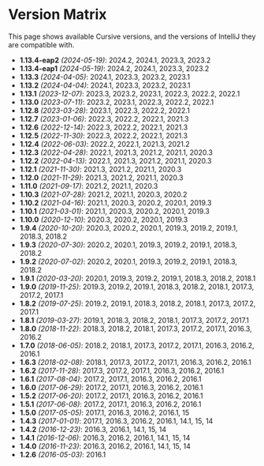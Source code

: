 # Version Matrix

This page shows available Cursive versions, and the versions of IntelliJ they are compatible with.

- **1.13.4-eap2** _(2024-05-19)_: 2024.2, 2024.1, 2023.3, 2023.2
- **1.13.4-eap1** _(2024-05-19)_: 2024.2, 2024.1, 2023.3, 2023.2
- **1.13.3** _(2024-04-05)_: 2024.1, 2023.3, 2023.2, 2023.1
- **1.13.2** _(2024-04-04)_: 2024.1, 2023.3, 2023.2, 2023.1
- **1.13.1** _(2023-12-07)_: 2023.3, 2023.2, 2023.1, 2022.3, 2022.2, 2022.1
- **1.13.0** _(2023-07-11)_: 2023.2, 2023.1, 2022.3, 2022.2, 2022.1
- **1.12.8** _(2023-03-28)_: 2023.1, 2022.3, 2022.2, 2022.1
- **1.12.7** _(2023-01-06)_: 2022.3, 2022.2, 2022.1, 2021.3
- **1.12.6** _(2022-12-14)_: 2022.3, 2022.2, 2022.1, 2021.3
- **1.12.5** _(2022-11-30)_: 2022.3, 2022.2, 2022.1, 2021.3
- **1.12.4** _(2022-06-03)_: 2022.2, 2022.1, 2021.3, 2021.2
- **1.12.3** _(2022-04-28)_: 2022.1, 2021.3, 2021.2, 2021.1, 2020.3
- **1.12.2** _(2022-04-13)_: 2022.1, 2021.3, 2021.2, 2021.1, 2020.3
- **1.12.1** _(2021-11-30)_: 2021.3, 2021.2, 2021.1, 2020.3
- **1.12.0** _(2021-11-29)_: 2021.3, 2021.2, 2021.1, 2020.3
- **1.11.0** _(2021-09-17)_: 2021.2, 2021.1, 2020.3
- **1.10.3** _(2021-07-28)_: 2021.2, 2021.1, 2020.3, 2020.2
- **1.10.2** _(2021-04-16)_: 2021.1, 2020.3, 2020.2, 2020.1, 2019.3
- **1.10.1** _(2021-03-01)_: 2021.1, 2020.3, 2020.2, 2020.1, 2019.3
- **1.10.0** _(2020-12-10)_: 2020.3, 2020.2, 2020.1, 2019.3
- **1.9.4** _(2020-10-20)_: 2020.3, 2020.2, 2020.1, 2019.3, 2019.2, 2019.1, 2018.3, 2018.2
- **1.9.3** _(2020-07-30)_: 2020.2, 2020.1, 2019.3, 2019.2, 2019.1, 2018.3, 2018.2
- **1.9.2** _(2020-07-02)_: 2020.2, 2020.1, 2019.3, 2019.2, 2019.1, 2018.3, 2018.2
- **1.9.1** _(2020-03-20)_: 2020.1, 2019.3, 2019.2, 2019.1, 2018.3, 2018.2, 2018.1
- **1.9.0** _(2019-11-25)_: 2019.3, 2019.2, 2019.1, 2018.3, 2018.2, 2018.1, 2017.3, 2017.2, 2017.1
- **1.8.2** _(2019-07-25)_: 2019.2, 2019.1, 2018.3, 2018.2, 2018.1, 2017.3, 2017.2, 2017.1
- **1.8.1** _(2019-03-27)_: 2019.1, 2018.3, 2018.2, 2018.1, 2017.3, 2017.2, 2017.1
- **1.8.0** _(2018-11-22)_: 2018.3, 2018.2, 2018.1, 2017.3, 2017.2, 2017.1, 2016.3, 2016.2
- **1.7.0** _(2018-06-05)_: 2018.2, 2018.1, 2017.3, 2017.2, 2017.1, 2016.3, 2016.2, 2016.1
- **1.6.3** _(2018-02-08)_: 2018.1, 2017.3, 2017.2, 2017.1, 2016.3, 2016.2, 2016.1
- **1.6.2** _(2017-11-28)_: 2017.3, 2017.2, 2017.1, 2016.3, 2016.2, 2016.1
- **1.6.1** _(2017-08-04)_: 2017.2, 2017.1, 2016.3, 2016.2, 2016.1
- **1.6.0** _(2017-06-29)_: 2017.2, 2017.1, 2016.3, 2016.2, 2016.1
- **1.5.2** _(2017-06-20)_: 2017.2, 2017.1, 2016.3, 2016.2, 2016.1
- **1.5.1** _(2017-06-08)_: 2017.2, 2017.1, 2016.3, 2016.2, 2016.1
- **1.5.0** _(2017-05-05)_: 2017.1, 2016.3, 2016.2, 2016.1, 15
- **1.4.3** _(2017-01-01)_: 2017.1, 2016.3, 2016.2, 2016.1, 14.1, 15, 14
- **1.4.2** _(2016-12-23)_: 2016.3, 2016.1, 14.1, 15, 14
- **1.4.1** _(2016-12-06)_: 2016.3, 2016.2, 2016.1, 14.1, 15, 14
- **1.4.0** _(2016-11-23)_: 2016.3, 2016.2, 2016.1, 14.1, 15, 14
- **1.2.6** _(2016-05-03)_: 2016.1
